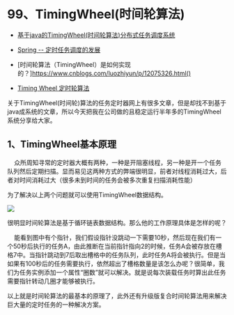 # 99、TimingWheel(时间轮算法)

- [基于java的TimingWheel(时间轮算法)分布式任务调度系统](https://blog.csdn.net/ericlyn/article/details/80624521)

- [Spring -- 定时任务调度的发展](https://mrdear.cn/posts/framework-spring-schedule.html)

- [时间轮算法（TimingWheel）是如何实现的？]https://www.cnblogs.com/luozhiyun/p/12075326.html()

- [Timing Wheel 定时轮算法](https://blog.csdn.net/mindfloating/article/details/8033340)






关于TimingWheel(时间轮)算法的任务定时器网上有很多文章，但是却找不到基于java成系统的文章，所以今天把我在公司做的且稳定运行半年多的TimingWheel系统分享给大家。

## 1、TimingWheel基本原理

    众所周知寻常的定时器大概有两种，一种是开阻塞线程，另一种是开一个任务队列然后定期扫描。显而易见这两种方式的弊端很明显，前者对线程消耗过大，后者对时间消耗过大（很多未到时间的任务会被多次重复扫描消耗性能）

为了解决以上两个问题就可以使用TimingWheel数据结构。

![](../../pic/2020-04-04-19-25-15.png)

很明显时间轮算法是基于循环链表数据结构。那么他的工作原理具体是怎样的呢？

    能看到图中有个指针，我们假设指针没跳动一下需要10秒，然后现在我们有一个50秒后执行的任务A，由此推断在当前指针指向2的时候，任务A会被存放在槽格7中。当指针跳动到7后取出槽格中的任务队列，此时任务A将会被执行。但是当如果有100秒后的任务需要执行，依然超出了槽格数量是该怎么办呢？很简单，我们为任务实例添加一个属性“圈数”就可以解决。就是说每次装载任务时算出此任务需要指针转动几圈才能够被执行。

以上就是时间轮算法的最基本的原理了，此外还有升级版复合时间轮算法用来解决巨大量的定时任务的一种解决方案。
